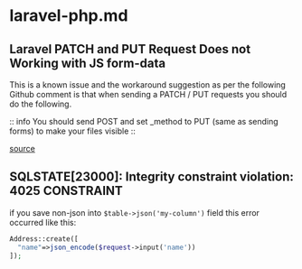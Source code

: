 # laravel-php.md

## Laravel PATCH and PUT Request Does not Working with JS form-data

This is a known issue and the workaround suggestion as per the following Github comment is that when sending a PATCH / PUT requests you should do the following.

:: info
You should send POST and set \_method to PUT (same as sending forms) to make your files visible
::

[source](https://stackoverflow.com/a/50691997/19299063)

## SQLSTATE[23000]: Integrity constraint violation: 4025 CONSTRAINT

if you save non-json into `$table->json('my-column')` field this error occurred like this:

```php
Address::create([
  "name"=>json_encode($request->input('name'))
]);
```
